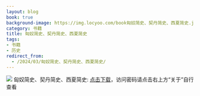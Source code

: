 ```yaml
---
layout: blog
book: true
background-image: https://img.locyoo.com/book匈奴简史、契丹简史、西夏简史.jpg
category: 书籍
title: 匈奴简史、契丹简史、西夏简史
tags:
- 书籍
- 历史
redirect_from:
  - /2024/03/匈奴简史、契丹简史、西夏简史/
---
```

![](https://img.locyoo.com/book匈奴简史、契丹简史、西夏简史.jpg)
匈奴简史、契丹简史、西夏简史: <a name = "ref1" href="https://url18.ctfile.com/f/50983618-1439916511-cf59db?p=3619">点击下载</a>，访问密码请点击右上方“关于”自行查看